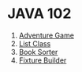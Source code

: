 # JAVA 102

1. [Adventure Game](AdventureGame/)
2. [List Class](ListClass/)
3. [Book Sorter](BookSorter/)
4. [Fixture Builder](FixtureBuilder/)